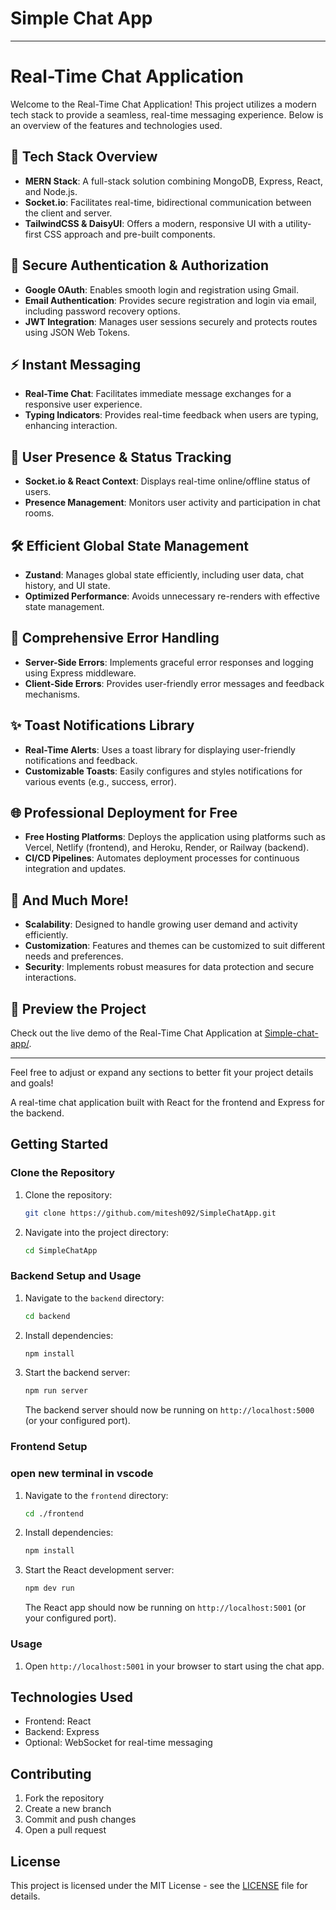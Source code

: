 # Simple Chat App
---

# Real-Time Chat Application

Welcome to the Real-Time Chat Application! This project utilizes a modern tech stack to provide a seamless, real-time messaging experience. Below is an overview of the features and technologies used.

## 🚀 Tech Stack Overview

- **MERN Stack**: A full-stack solution combining MongoDB, Express, React, and Node.js.
- **Socket.io**: Facilitates real-time, bidirectional communication between the client and server.
- **TailwindCSS & DaisyUI**: Offers a modern, responsive UI with a utility-first CSS approach and pre-built components.

## 🔐 Secure Authentication & Authorization

- **Google OAuth**: Enables smooth login and registration using Gmail.
- **Email Authentication**: Provides secure registration and login via email, including password recovery options.
- **JWT Integration**: Manages user sessions securely and protects routes using JSON Web Tokens.

## ⚡ Instant Messaging

- **Real-Time Chat**: Facilitates immediate message exchanges for a responsive user experience.
- **Typing Indicators**: Provides real-time feedback when users are typing, enhancing interaction.

## 🌟 User Presence & Status Tracking

- **Socket.io & React Context**: Displays real-time online/offline status of users.
- **Presence Management**: Monitors user activity and participation in chat rooms.

## 🛠️ Efficient Global State Management

- **Zustand**: Manages global state efficiently, including user data, chat history, and UI state.
- **Optimized Performance**: Avoids unnecessary re-renders with effective state management.

## 🔧 Comprehensive Error Handling

- **Server-Side Errors**: Implements graceful error responses and logging using Express middleware.
- **Client-Side Errors**: Provides user-friendly error messages and feedback mechanisms.

## ✨ Toast Notifications Library

- **Real-Time Alerts**: Uses a toast library for displaying user-friendly notifications and feedback.
- **Customizable Toasts**: Easily configures and styles notifications for various events (e.g., success, error).

## 🌐 Professional Deployment for Free

- **Free Hosting Platforms**: Deploys the application using platforms such as Vercel, Netlify (frontend), and Heroku, Render, or Railway (backend).
- **CI/CD Pipelines**: Automates deployment processes for continuous integration and updates.

## 🎯 And Much More!

- **Scalability**: Designed to handle growing user demand and activity efficiently.
- **Customization**: Features and themes can be customized to suit different needs and preferences.
- **Security**: Implements robust measures for data protection and secure interactions.

## 🔗 Preview the Project

Check out the live demo of the Real-Time Chat Application at [Simple-chat-app/](https://simplechatapp-0s7v.onrender.com).

---

Feel free to adjust or expand any sections to better fit your project details and goals!

A real-time chat application built with React for the frontend and Express for the backend.

## Getting Started

### Clone the Repository

1. Clone the repository:

    ```bash
    git clone https://github.com/mitesh092/SimpleChatApp.git
    ```

2. Navigate into the project directory:

    ```bash
    cd SimpleChatApp
    ```

### Backend Setup and Usage

1. Navigate to the `backend` directory:

    ```bash
    cd backend
    ```

2. Install dependencies:

    ```bash
    npm install
    ```

3. Start the backend server:

    ```bash
    npm run server
    ```

   The backend server should now be running on `http://localhost:5000` (or your configured port).

### Frontend Setup
### open new terminal in vscode 

1. Navigate to the `frontend` directory:

    ```bash
    cd ./frontend
    ```

2. Install dependencies:

    ```bash
    npm install
    ```

3. Start the React development server:

    ```bash
    npm dev run
    ```

   The React app should now be running on `http://localhost:5001` (or your configured port).

### Usage

1. Open `http://localhost:5001` in your browser to start using the chat app.

## Technologies Used

- Frontend: React
- Backend: Express
- Optional: WebSocket for real-time messaging

## Contributing

1. Fork the repository
2. Create a new branch
3. Commit and push changes
4. Open a pull request

## License

This project is licensed under the MIT License - see the [LICENSE](License) file for details.
